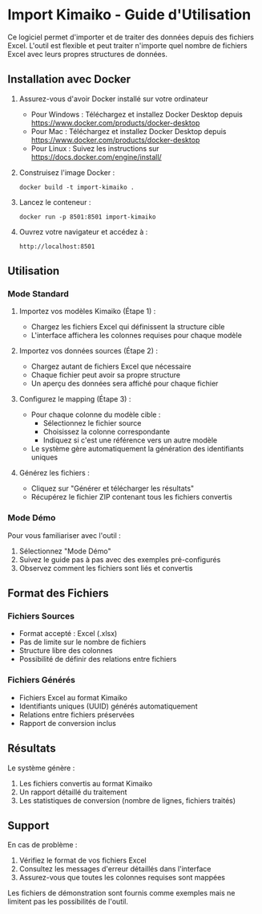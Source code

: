 # Import Kimaiko - Guide d'Utilisation

Ce logiciel permet d'importer et de traiter des données depuis des fichiers Excel. L'outil est flexible et peut traiter n'importe quel nombre de fichiers Excel avec leurs propres structures de données.

## Installation avec Docker

1. Assurez-vous d'avoir Docker installé sur votre ordinateur
   - Pour Windows : Téléchargez et installez Docker Desktop depuis https://www.docker.com/products/docker-desktop
   - Pour Mac : Téléchargez et installez Docker Desktop depuis https://www.docker.com/products/docker-desktop
   - Pour Linux : Suivez les instructions sur https://docs.docker.com/engine/install/

2. Construisez l'image Docker :
   ```
   docker build -t import-kimaiko .
   ```

3. Lancez le conteneur :
   ```
   docker run -p 8501:8501 import-kimaiko
   ```

4. Ouvrez votre navigateur et accédez à :
   ```
   http://localhost:8501
   ```

## Utilisation

### Mode Standard

1. Importez vos modèles Kimaiko (Étape 1) :
   - Chargez les fichiers Excel qui définissent la structure cible
   - L'interface affichera les colonnes requises pour chaque modèle

2. Importez vos données sources (Étape 2) :
   - Chargez autant de fichiers Excel que nécessaire
   - Chaque fichier peut avoir sa propre structure
   - Un aperçu des données sera affiché pour chaque fichier

3. Configurez le mapping (Étape 3) :
   - Pour chaque colonne du modèle cible :
     * Sélectionnez le fichier source
     * Choisissez la colonne correspondante
     * Indiquez si c'est une référence vers un autre modèle
   - Le système gère automatiquement la génération des identifiants uniques

4. Générez les fichiers :
   - Cliquez sur "Générer et télécharger les résultats"
   - Récupérez le fichier ZIP contenant tous les fichiers convertis

### Mode Démo

Pour vous familiariser avec l'outil :

1. Sélectionnez "Mode Démo"
2. Suivez le guide pas à pas avec des exemples pré-configurés
3. Observez comment les fichiers sont liés et convertis

## Format des Fichiers

### Fichiers Sources
- Format accepté : Excel (.xlsx)
- Pas de limite sur le nombre de fichiers
- Structure libre des colonnes
- Possibilité de définir des relations entre fichiers

### Fichiers Générés
- Fichiers Excel au format Kimaiko
- Identifiants uniques (UUID) générés automatiquement
- Relations entre fichiers préservées
- Rapport de conversion inclus

## Résultats

Le système génère :
1. Les fichiers convertis au format Kimaiko
2. Un rapport détaillé du traitement
3. Les statistiques de conversion (nombre de lignes, fichiers traités)

## Support

En cas de problème :
1. Vérifiez le format de vos fichiers Excel
2. Consultez les messages d'erreur détaillés dans l'interface
3. Assurez-vous que toutes les colonnes requises sont mappées

Les fichiers de démonstration sont fournis comme exemples mais ne limitent pas les possibilités de l'outil.
